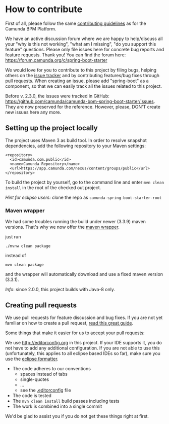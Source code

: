 # How to contribute

First of all, please follow the same [contributing guidelines](https://github.com/camunda/camunda-bpm-platform/blob/master/CONTRIBUTING.md) as for the Camunda BPM Platform.

We have an active discussion forum where we are happy to help/discuss all your "why is this not working", "what am I missing", "do you support this feature" questions.
Please only file issues here for concrete bug reports and feature requests. Thank you!
You can find the forum here: https://forum.camunda.org/c/spring-boot-starter

We would love for you to contribute to this project by filing bugs, helping others on the [issue tracker](https://app.camunda.com/jira/browse/CAM) and by contributing features/bug fixes through pull requests. When creating an issue, please add "spring-boot" as a component, so that we can easily track all the issues related to this project.

Before v. 2.3.0, the issues were tracked in GitHub: https://github.com/camunda/camunda-bpm-spring-boot-starter/issues. They are now preserved for the reference. However, please, DON'T create new issues here any more.

## Setting up the project locally

The project uses Maven 3 as build tool. In order to resolve snapshot dependencies, add the following repository to your Maven settings:

```
<repository>
  <id>camunda.com.public</id>
  <name>Camunda Repository</name>
  <url>https://app.camunda.com/nexus/content/groups/public</url>
</repository>
```

To build the project by yourself, go to the command line and enter ```mvn clean install``` in the root of the checked out project.

*Hint for eclipse users:* clone the repo as `camunda-spring-boot-starter-root`

### Maven wrapper

We had some troubles running the build under newer (3.3.9) maven versions. That's why we now offer the [maven wrapper](https://github.com/takari/maven-wrapper/blob/master/README.md).

just run

    ./mvnw clean package

instead of

    mvn clean package

and the wrapper will automatically download and use a fixed maven version (3.3.1).

*Info*: since 2.0.0, this project builds with Java-8 only.

## Creating pull requests

We use pull requests for feature discussion and bug fixes. If you are not yet familiar on how to create a pull request, [read this great guide](https://gun.io/blog/how-to-github-fork-branch-and-pull-request).

Some things that make it easier for us to accept your pull requests:

We use http://editorconfig.org in this project. If your IDE supports it, you do not have to add any additional configuration.
If you are not able to use this (unfortunately, this applies to all eclipse based IDEs so far), make sure you use the [eclipse formatter](https://github.com/camunda/camunda-bpm-platform/blob/master/settings/eclipse/formatter.xml).

* The code adheres to our conventions
    * spaces instead of tabs
    * single-quotes
    * ...
    * see the [.editorconfig](https://github.com/camunda/camunda-bpm-spring-boot-starter/blob/master/.editorconfig) file
* The code is tested
* The `mvn clean install` build passes including tests
* The work is combined into a single commit

We'd be glad to assist you if you do not get these things right at first.
